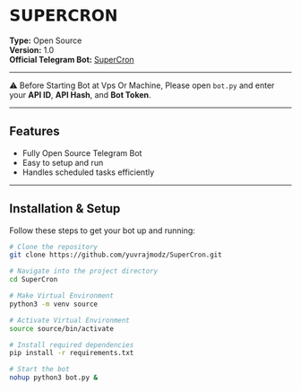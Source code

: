 # 𝗦𝗨𝗣𝗘𝗥𝗖𝗥𝗢𝗡

**Type:** Open Source  
**Version:** 1.0  
**Official Telegram Bot:** [SuperCron](https://t.me/SuperCronBot)

---

⚠ Before Starting Bot at Vps Or Machine, Please open `bot.py` and enter your **API ID**, **API Hash**, and **Bot Token**.

---

## Features

- Fully Open Source Telegram Bot  
- Easy to setup and run  
- Handles scheduled tasks efficiently  

---

## Installation & Setup

Follow these steps to get your bot up and running:

```bash
# Clone the repository
git clone https://github.com/yuvrajmodz/SuperCron.git

# Navigate into the project directory
cd SuperCron

# Make Virtual Environment
python3 -m venv source

# Activate Virtual Environment
source source/bin/activate

# Install required dependencies
pip install -r requirements.txt

# Start the bot
nohup python3 bot.py &